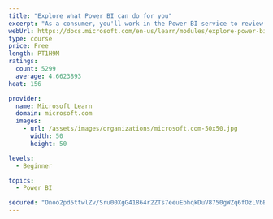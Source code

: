 ```yaml
---
title: "Explore what Power BI can do for you"
excerpt: "As a consumer, you'll work in the Power BI service to review and interact with content that has been shared with you. This module provides the foundational information that you need to work effectively in the Power BI service."
webUrl: https://docs.microsoft.com/en-us/learn/modules/explore-power-bi-service/
type: course
price: Free
length: PT1H9M
ratings:
  count: 5299
  average: 4.6623893
heat: 156

provider:
  name: Microsoft Learn
  domain: microsoft.com
  images:
    - url: /assets/images/organizations/microsoft.com-50x50.jpg
      width: 50
      height: 50

levels:
  - Beginner

topics:
  - Power BI

secured: "Onoo2pd5ttwlZv/Sru00XgG41864r2ZTs7eeuEbhqkDuV8750gWZq6fOzLVbBVzvSV2dJ+f/e+VqTLtwCJLNimkzp9HUwD4LxDaO5UVzqxt15MpysG89if/Cab1AD08KhCfijatr9sNC9TMCVQox0IHjCTMdnH0BGQKQjElQyvFu9tAZViQ46Ni81K/MkrMkmWCL4ai77ajcSHlLYYaDy0VDowxMKcS63hHo0F5Sj83DMrddhsKcdFPGskLWxKANRq+NJc+OcJwVa2GsN0u/E9MDcRJNe6DOHdEQg7afOxJen6Ixy7gunkTm0MvgqUjuCm43uXUKTJ4MOjN4CoAB0QHuUkegDxPMPSEYTuy1Nd5ZD99QcaXiQCgj8RyjLSiZ;uS+q1QPdTxLXa35JwEsQUw=="
---
```



